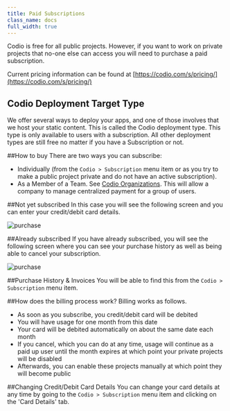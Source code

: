 ```yaml
---
title: Paid Subscriptions
class_name: docs
full_width: true
---
```


Codio is free for all public projects. However, if you want to work on private projects that no-one else can access you will need to purchase a paid subscription.

Current pricing information can be found at [https://codio.com/s/pricing/](https://codio.com/s/pricing/)

## Codio Deployment Target Type
We offer several ways to deploy your apps, and one of those involves that we host your static content. This is called the Codio deployment type. This type is only available to users with a subscription. All other deployment types are still free no matter if you have a Subscription or not.

##How to buy
There are two ways you can subscribe:

- Individually (from the `Codio > Subscription` menu item or as you try to make a public project private and do not have an active subscription).
- As a Member of a Team. See [Codio Organizations](/docs/organizations/create). This will allow a company to manage centralized payment for a group of users.

##Not yet subscribed
In this case you will see the following screen and you can enter your credit/debit card details.

![purchase](/img/docs/subscribe-1.png)

##Already subscribed
If you have already subscribed, you will see the following screen where you can see your purchase history as well as being able to cancel your subscription.

![purchase](/img/docs/subscribe-2.png)

##Purchase History & Invoices
You will be able to find this from the `Codio > Subscription` menu item.

##How does the billing process work?
Billing works as follows.

- As soon as you subscribe, you credit/debit card will be debited
- You will have usage for one month from this date
- Your card will be debited automatically on about the same date each month
- If you cancel, which you can do at any time, usage will continue as a paid up user until the month expires at which point your private projects will be disabled
- Afterwards, you can enable these projects manually at which point they will become public

##Changing Credit/Debit Card Details
You can change your card details at any time by going to the `Codio > Subscription` menu item and clicking on the 'Card Details' tab.

